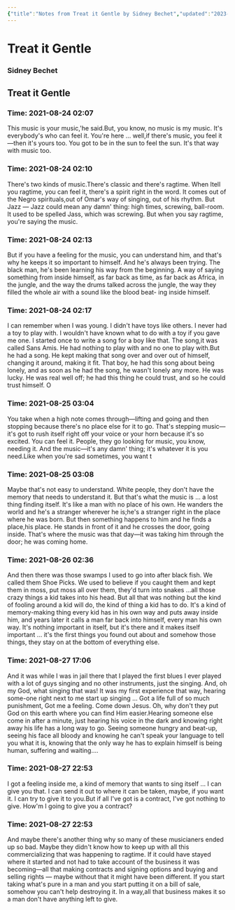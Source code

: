 ```yaml
---
{"title":"Notes from Treat it Gentle by Sidney Bechet","updated":"2023-01-30T23:48:01+06:00","created":"2021-08-28T06:01:35+06:00","dg-publish":true,"dg-note-icon":"stone","tags":["history","autobiography","jazz","music","american","reading-note"],"dg-path":"Reading/Notes and Highlights/Treat it Gentle by Sidney Bechet.md","permalink":"/reading/notes-and-highlights/treat-it-gentle-by-sidney-bechet/","dgPassFrontmatter":true,"noteIcon":"stone"}
---
```


# Treat it Gentle
### Sidney Bechet

## Treat it Gentle


### Time: 2021-08-24 02:07
This music is your music,'he said.But, you know, no music is my music. It's everybody's who can feel it. You're here … well,if there's music, you feel it—then it's yours too. You got to be in the sun to feel the sun. It's that way with music too.


### Time: 2021-08-24 02:10
There's two kinds of music.There's classic and there's ragtime. When Itell you ragtime, you can feel it, there's a spirit right in the word. It comes out of the Negro spirituals,out of Omar's way of singing, out of his rhythm. But Jazz — Jazz could mean any damn' thing: high times, screwing, ball-room. It used to be spelled Jass, which was screwing. But when you say ragtime, you're saying the music.


### Time: 2021-08-24 02:13
But if you have a feeling for the music, you can understand him, and that's why he keeps it so important to himself. And he's always been trying. The black man, he's been learning his way from the beginning. A way of saying something from inside himself, as far back as time, as far back as Africa, in the jungle, and the way the drums talked across the jungle, the way they filled the whole air with a sound like the blood beat- ing inside himself.


### Time: 2021-08-24 02:17
I can remember when I was young. I didn't have toys like others. I never had a toy to play with. I wouldn't have known what to do with a toy if you gave me one. I started once to write a song for a boy like that. The song,it was called Sans Amis. He had nothing to play with and no one to play with.But he had a song. He kept making that song over and over out of himself, changing it around, making it fit. That boy, he had this song about being lonely, and as soon as he had the song, he wasn't lonely any more. He was lucky. He was real well off; he had this thing he could trust, and so he could trust himself. O


### Time: 2021-08-25 03:04
You take when a high note comes through—lifting and going and then stopping because there's no place else for it to go. That's stepping music—it's got to rush itself right off your voice or your horn because it's so excited. You can feel it. People, they go looking for music, you know, needing it. And the music—it's any damn' thing; it's whatever it is you need.Like when you're sad sometimes, you want t


### Time: 2021-08-25 03:08
Maybe that's not easy to understand. White people, they don't have the memory that needs to understand it. But that's what the music is … a lost thing finding itself. It's like a man with no place of his own. He wanders the world and he's a stranger wherever he is;he's a stranger right in the place where he was born. But then something happens to him and he finds a place,his place. He stands in front of it and he crosses the door, going inside. That's where the music was that day—it was taking him through the door; he was coming home.


### Time: 2021-08-26 02:36
And then there was those swamps I used to go into after black fish. We called them Shoe Picks. We used to believe if you caught them and kept them in moss, put moss all over them, they'd turn into snakes …all those crazy things a kid takes into his head. But all that was nothing but the kind of fooling around a kid will do, the kind of thing a kid has to do. It's a kind of memory-making thing every kid has in his own way and puts away inside him, and years later it calls a man far back into himself, every man his own way. It's nothing important in itself, but it's there and it makes itself important … it's the first things you found out about and somehow those things, they stay on at the bottom of everything else.


### Time: 2021-08-27 17:06
And it was while I was in jail there that I played the first blues I ever played with a lot of guys singing and no other instruments, just the singing. And, oh my God, what singing that was! It was my first experience that way, hearing some-one right next to me start up singing … Got a life full of so much punishment, Got me a feeling. Come down Jesus. Oh, why don't they put God on this earth where you can find Him easier.Hearing someone else come in after a minute, just hearing his voice in the dark and knowing right away his life has a long way to go. Seeing someone hungry and beat-up, seeing his face all bloody and knowing he can't speak your language to tell you what it is, knowing that the only way he has to explain himself is being human, suffering and waiting….


### Time: 2021-08-27 22:53
I got a feeling inside me, a kind of memory that wants to sing itself … I can give you that. I can send it out to where it can be taken, maybe, if you want it. I can try to give it to you.But if all I've got is a contract, I've got nothing to give. How'm I going to give you a contract?


### Time: 2021-08-27 22:53
And maybe there's another thing why so many of these musicianers ended up so bad. Maybe they didn't know how to keep up with all this commercializing that was happening to ragtime. If it could have stayed where it started and not had to take account of the business it was becoming—all that making contracts and signing options and buying and selling rights — maybe without that it might have been different. If you start taking what's pure in a man and you start putting it on a bill of sale, somehow you can't help destroying it. In a way,all that business makes it so a man don't have anything left to give.



